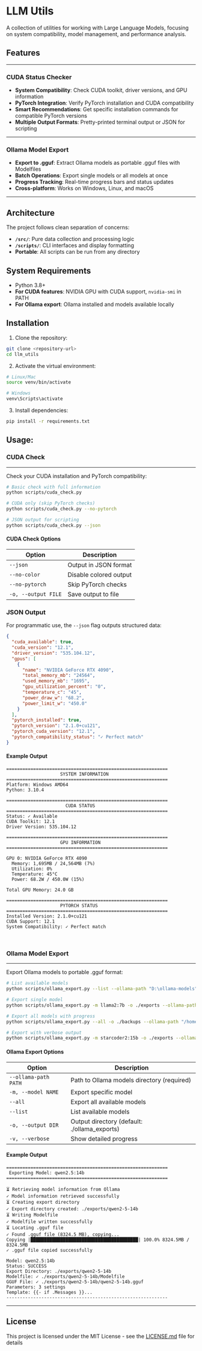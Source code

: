 # LLM Utils

A collection of utilities for working with Large Language Models, focusing on system compatibility, model management, and performance analysis.

## Features

---

### CUDA Status Checker
- **System Compatibility**: Check CUDA toolkit, driver versions, and GPU information
- **PyTorch Integration**: Verify PyTorch installation and CUDA compatibility
- **Smart Recommendations**: Get specific installation commands for compatible PyTorch versions
- **Multiple Output Formats**: Pretty-printed terminal output or JSON for scripting

---

### Ollama Model Export
- **Export to .gguf**: Extract Ollama models as portable .gguf files with Modelfiles
- **Batch Operations**: Export single models or all models at once
- **Progress Tracking**: Real-time progress bars and status updates
- **Cross-platform**: Works on Windows, Linux, and macOS

---

## Architecture

The project follows clean separation of concerns:

- **`/src/`**: Pure data collection and processing logic
- **`/scripts/`**: CLI interfaces and display formatting
- **Portable**: All scripts can be run from any directory

## System Requirements

- Python 3.8+
- **For CUDA features**: NVIDIA GPU with CUDA support, `nvidia-smi` in PATH
- **For Ollama export**: Ollama installed and models available locally
## Installation

1. Clone the repository:
```bash
git clone <repository-url>
cd llm_utils
```

2. Activate the virtual environment:
```bash
# Linux/Mac
source venv/bin/activate

# Windows
venv\Scripts\activate
```

3. Install dependencies:
```bash
pip install -r requirements.txt
```

## Usage:


### CUDA Check

---

Check your CUDA installation and PyTorch compatibility:

```bash
# Basic check with full information
python scripts/cuda_check.py

# CUDA only (skip PyTorch checks)
python scripts/cuda_check.py --no-pytorch

# JSON output for scripting
python scripts/cuda_check.py --json
```

#### CUDA Check Options
| Option | Description |
|--------|-------------|
| `--json` | Output in JSON format |
| `--no-color` | Disable colored output |
| `--no-pytorch` | Skip PyTorch checks |
| `-o, --output FILE` | Save output to file |

### JSON Output

For programmatic use, the `--json` flag outputs structured data:

```json
{
  "cuda_available": true,
  "cuda_version": "12.1",
  "driver_version": "535.104.12",
  "gpus": [
    {
      "name": "NVIDIA GeForce RTX 4090",
      "total_memory_mb": "24564",
      "used_memory_mb": "1695",
      "gpu_utilization_percent": "0",
      "temperature_c": "45",
      "power_draw_w": "68.2",
      "power_limit_w": "450.0"
    }
  ],
  "pytorch_installed": true,
  "pytorch_version": "2.1.0+cu121",
  "pytorch_cuda_version": "12.1",
  "pytorch_compatibility_status": "✓ Perfect match"
}
```

#### Example Output
```
============================================================
                    SYSTEM INFORMATION                     
============================================================
Platform: Windows AMD64
Python: 3.10.4

============================================================
                      CUDA STATUS                          
============================================================
Status: ✓ Available
CUDA Toolkit: 12.1
Driver Version: 535.104.12

============================================================
                    GPU INFORMATION                        
============================================================

GPU 0: NVIDIA GeForce RTX 4090
  Memory: 1,695MB / 24,564MB (7%)
  Utilization: 0%
  Temperature: 45°C
  Power: 68.2W / 450.0W (15%)

Total GPU Memory: 24.0 GB

============================================================
                    PYTORCH STATUS                         
============================================================
Installed Version: 2.1.0+cu121
CUDA Support: 12.1
System Compatibility: ✓ Perfect match
```

<br>

### Ollama Model Export

---

Export Ollama models to portable .gguf format:

```bash
# List available models
python scripts/ollama_export.py --list --ollama-path "D:\ollama-models"

# Export single model
python scripts/ollama_export.py -m llama2:7b -o ./exports --ollama-path "D:\ollama-models"

# Export all models with progress
python scripts/ollama_export.py --all -o ./backups --ollama-path "/home/user/.ollama/models" -v

# Export with verbose output
python scripts/ollama_export.py -m starcoder2:15b -o ./exports --ollama-path "D:\ollama-models" -v
```

#### Ollama Export Options
| Option | Description |
|--------|-------------|
| `--ollama-path PATH` | Path to Ollama models directory (required) |
| `-m, --model NAME` | Export specific model |
| `--all` | Export all available models |
| `--list` | List available models |
| `-o, --output DIR` | Output directory (default: ./ollama_exports) |
| `-v, --verbose` | Show detailed progress |

#### Example Output
```
============================================================
 Exporting Model: qwen2.5:14b
============================================================

⏳ Retrieving model information from Ollama
✓ Model information retrieved successfully
⏳ Creating export directory
✓ Export directory created: ./exports/qwen2-5-14b
⏳ Writing Modelfile
✓ Modelfile written successfully
⏳ Locating .gguf file
✓ Found .gguf file (8324.5 MB), copying...
Copying |████████████████████████████████████████| 100.0% 8324.5MB / 8324.5MB
✓ .gguf file copied successfully

Model: qwen2.5:14b
Status: SUCCESS
Export Directory: ./exports/qwen2-5-14b
Modelfile: ✓ ./exports/qwen2-5-14b/Modelfile
GGUF File: ✓ ./exports/qwen2-5-14b/qwen2-5-14b.gguf
Parameters: 3 settings
Template: {{- if .Messages }}...
------------------------------------------------------------
```

---

## License

This project is licensed under the MIT License - see the <a href="/LICENSE.md">LICENSE.md</a> file for details